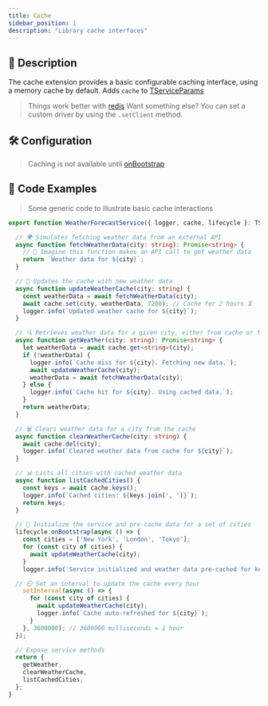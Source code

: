 ```yaml
---
title: Cache
sidebar_position: 1
description: "Library cache interfaces"
---
```

## 📓 Description

The cache extension provides a basic configurable caching interface, using a memory cache by default. Adds `cache` to [TServiceParams](/core/exports/TServiceParams)

>
> Things work better with [redis](https://www.npmjs.com/package/redis)
> Want something else? You can set a custom driver by using the `.setClient` method.

## 🛠️ Configuration

> Caching is not available until [onBootstrap](/core/lifecycle/onBootstrap)

## 📄 Code Examples

> Some generic code to illustrate basic cache interactions

```typescript
export function WeatherForecastService({ logger, cache, lifecycle }: TServiceParams) {

  // 🌍 Simulates fetching weather data from an external API
  async function fetchWeatherData(city: string): Promise<string> {
    // 📡 Imagine this function makes an API call to get weather data
    return `Weather data for ${city}`;
  }

  // 🔄 Updates the cache with new weather data
  async function updateWeatherCache(city: string) {
    const weatherData = await fetchWeatherData(city);
    await cache.set(city, weatherData, 7200); // Cache for 2 hours ⏳
    logger.info(`Updated weather cache for ${city}`);
  }

  // 🔍 Retrieves weather data for a given city, either from cache or fresh from API
  async function getWeather(city: string): Promise<string> {
    let weatherData = await cache.get<string>(city);
    if (!weatherData) {
      logger.info(`Cache miss for ${city}. Fetching new data.`);
      await updateWeatherCache(city);
      weatherData = await fetchWeatherData(city);
    } else {
      logger.info(`Cache hit for ${city}. Using cached data.`);
    }
    return weatherData;
  }

  // 🗑️ Clears weather data for a city from the cache
  async function clearWeatherCache(city: string) {
    await cache.del(city);
    logger.info(`Cleared weather data from cache for ${city}`);
  }

  // 📊 Lists all cities with cached weather data
  async function listCachedCities() {
    const keys = await cache.keys();
    logger.info(`Cached cities: ${keys.join(', ')}`);
    return keys;
  }

  // 🚀 Initialize the service and pre-cache data for a set of cities
  lifecycle.onBootstrap(async () => {
    const cities = ['New York', 'London', 'Tokyo'];
    for (const city of cities) {
      await updateWeatherCache(city);
    }
    logger.info('Service initialized and weather data pre-cached for key cities.');

  // ⏲️ Set an interval to update the cache every hour
    setInterval(async () => {
      for (const city of cities) {
        await updateWeatherCache(city);
        logger.info(`Cache auto-refreshed for ${city}`);
      }
    }, 3600000); // 3600000 milliseconds = 1 hour
  });

  // Expose service methods
  return {
    getWeather,
    clearWeatherCache,
    listCachedCities,
  };
}
```

